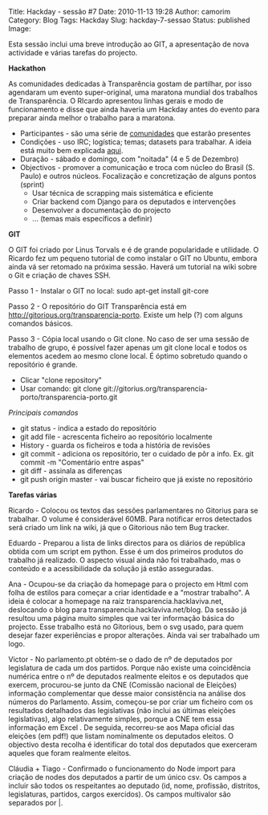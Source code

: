Title: Hackday - sessão #7
Date: 2010-11-13 19:28
Author: camorim
Category: Blog
Tags: Hackday
Slug: hackday-7-sessao
Status: published
Image: 

Esta sessão inclui uma breve introdução ao GIT, a apresentação de nova actividade e várias tarefas do projecto.

**Hackathon**

As comunidades dedicadas à Transparência gostam de partilhar, por isso agendaram um evento super-original, uma maratona mundial dos trabalhos de Transparência. O RIcardo apresentou linhas gerais e modo de funcionamento e disse que ainda haveria um Hackday antes do evento para preparar ainda melhor o trabalho para a maratona.

-   Participantes - são uma série de [comunidades](http://www.opendataday.org/wiki/City_Events "OpenDataDay - comunidades por países") que estarão presentes
-   Condições - uso IRC; logística; temas; datasets para trabalhar. A ideia está muito bem explicada [aqui](http://www.opendataday.org/wiki/Running_a_Hackathon "Preparar a Hackathon").
-   Duração - sábado e domingo, com "noitada" (4 e 5 de Dezembro)
-   Objectivos - promover a comunicação e troca com núcleo do Brasil (S. Paulo) e outros núcleos. Focalização e concretização de alguns pontos (sprint)
    -   Usar técnica de scrapping mais sistemática e eficiente
    -   Criar backend com Django para os deputados e intervenções
    -   Desenvolver a documentação do projecto
    -   ... (temas mais específicos a definir)

**GIT**

O GIT foi criado por Linus Torvals e é de grande popularidade e utilidade. O Ricardo fez um pequeno tutorial de como instalar o GIT no Ubuntu, embora ainda vá ser retomado na próxima sessão. Haverá um tutorial na wiki sobre o Git e criação de chaves SSH.

Passo 1 - Instalar o GIT no local: sudo apt-get install git-core

Passo 2 - O repositório do GIT Transparência está em http://gitorious.org/transparencia-porto. Existe um help (?) com alguns comandos básicos.

Passo 3 - Cópia local usando o Git clone. No caso de ser uma sessão de trabalho de grupo, é possível fazer apenas um git clone local e todos os elementos acedem ao mesmo clone local. É óptimo sobretudo quando o repositório é grande.

-   Clicar "clone repository"
-   Usar comando: git clone git://gitorius.org/transparencia-porto/transparencia-porto.git

*Principais comandos*

-   git status - indica a estado do repositório
-   git add file - acrescenta ficheiro ao repositório localmente
-   History - guarda os ficheiros e toda a história de revisões
-   git commit - adiciona os repositório, ter o cuidado de pôr a info. Ex. git commit -m "Comentário entre aspas"
-   git diff - assinala as diferenças
-   git push origin master - vai buscar ficheiro que já existe no repositório

**Tarefas várias**

Ricardo - Colocou os textos das sessões parlamentares no Gitorius para se trabalhar. O volume é considerável 60MB. Para notificar erros detectados será criado um link na wiki, já que o Gitorious não tem Bug tracker.

Eduardo - Preparou a lista de links directos para os diários de república obtida com um script em python. Esse é um dos primeiros produtos do trabalho já realizado. O aspecto visual ainda não foi trabalhado, mas o conteúdo e a acessibilidade da solução já estão asseguradas.

Ana - Ocupou-se da criação da homepage para o projecto em Html com folha de estilos para começar a criar identidade e a "mostrar trabalho". A ideia é colocar a homepage na raiz transparencia.hacklaviva.net, deslocando o blog para transparencia.hacklaviva.net/blog. Da sessão já resultou uma página muito simples que vai ter informação básica do projecto. Esse trabalho está no Gitorious, bem o svg usado, para quem desejar fazer experiências e propor alterações. Ainda vai ser trabalhado um logo.

Victor - No parlamento.pt obtém-se o dado de nº de deputados por legislatura de cada um dos partidos. Porque não existe uma coincidência numérica entre o nº de deputados realmente eleitos e os deputados que exercem, procurou-se junto da CNE (Comissão nacional de Eleições) informação complementar que desse maior consistência na análise dos números do Parlamento. Assim, começou-se por criar um ficheiro com os resultados detalhados das legislativas (não inclui as últimas eleições legislativas), algo relativamente simples, porque a CNE tem essa informação em Excel . De seguida, recorreu-se aos Mapa oficial das eleições (em pdf!) que listam nominalmente os deputados eleitos. O objectivo desta recolha é identificar do total dos deputados que exerceram aqueles que foram realmente eleitos.

Cláudia + Tiago - Confirmado o funcionamento do Node import para criação de nodes dos deputados a partir de um único csv. Os campos a incluir são todos os respeitantes ao deputado (id, nome, profissão, distritos, legislaturas, partidos, cargos exercidos). Os campos multivalor são separados por \|.
